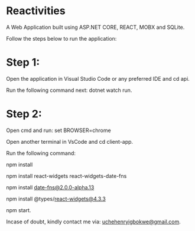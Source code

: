 # Reactivities
A Web Application built using ASP.NET CORE, REACT, MOBX and SQLite.

Follow the steps below to run the application:

# Step 1:
Open the application in Visual Studio Code or any preferred IDE and cd api.

Run the following command next: dotnet watch run.

# Step 2:
Open cmd and run: set BROWSER=chrome

Open another terminal in VsCode and cd client-app.

Run the following command: 

npm install

npm install react-widgets  react-widgets-date-fns

npm install date-fns@2.0.0-alpha.13

npm install @types/react-widgets@4.3.3

npm start.


Incase of doubt, kindly contact me via: uchehenryigbokwe@gmail.com.
